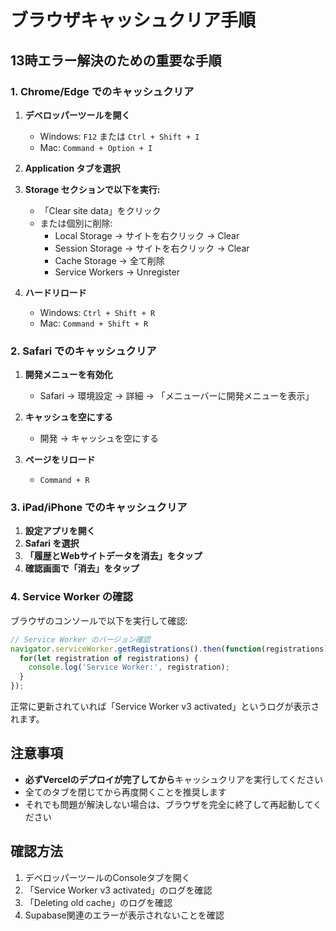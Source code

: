 # ブラウザキャッシュクリア手順

## 13時エラー解決のための重要な手順

### 1. Chrome/Edge でのキャッシュクリア

1. **デベロッパーツールを開く**
   - Windows: `F12` または `Ctrl + Shift + I`
   - Mac: `Command + Option + I`

2. **Application タブを選択**

3. **Storage セクションで以下を実行:**
   - 「Clear site data」をクリック
   - または個別に削除:
     - Local Storage → サイトを右クリック → Clear
     - Session Storage → サイトを右クリック → Clear
     - Cache Storage → 全て削除
     - Service Workers → Unregister

4. **ハードリロード**
   - Windows: `Ctrl + Shift + R`
   - Mac: `Command + Shift + R`

### 2. Safari でのキャッシュクリア

1. **開発メニューを有効化**
   - Safari → 環境設定 → 詳細 → 「メニューバーに開発メニューを表示」

2. **キャッシュを空にする**
   - 開発 → キャッシュを空にする

3. **ページをリロード**
   - `Command + R`

### 3. iPad/iPhone でのキャッシュクリア

1. **設定アプリを開く**
2. **Safari を選択**
3. **「履歴とWebサイトデータを消去」をタップ**
4. **確認画面で「消去」をタップ**

### 4. Service Worker の確認

ブラウザのコンソールで以下を実行して確認:

```javascript
// Service Worker のバージョン確認
navigator.serviceWorker.getRegistrations().then(function(registrations) {
  for(let registration of registrations) {
    console.log('Service Worker:', registration);
  }
});
```

正常に更新されていれば「Service Worker v3 activated」というログが表示されます。

## 注意事項

- **必ずVercelのデプロイが完了してから**キャッシュクリアを実行してください
- 全てのタブを閉じてから再度開くことを推奨します
- それでも問題が解決しない場合は、ブラウザを完全に終了して再起動してください

## 確認方法

1. デベロッパーツールのConsoleタブを開く
2. 「Service Worker v3 activated」のログを確認
3. 「Deleting old cache」のログを確認
4. Supabase関連のエラーが表示されないことを確認